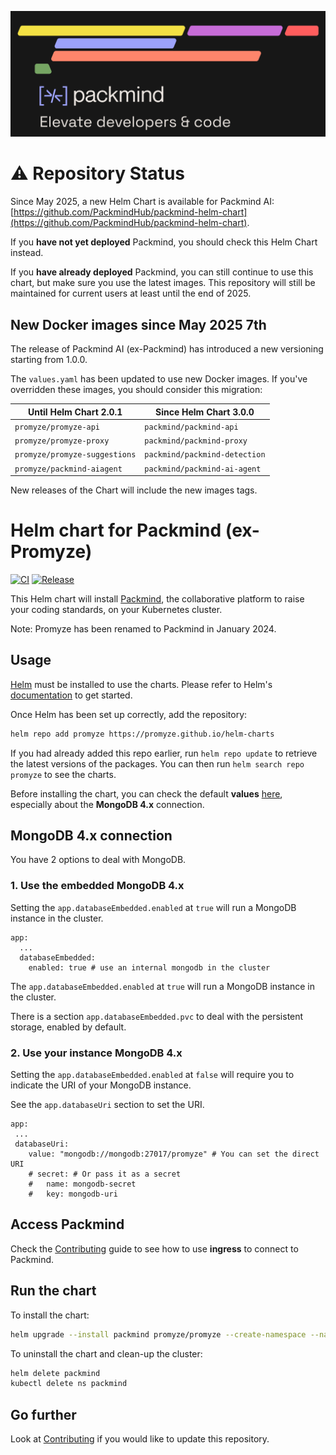 
![Packmind](CoverPackmind.png)

# ⚠️ Repository Status

Since May 2025, a new Helm Chart is available for Packmind AI: [https://github.com/PackmindHub/packmind-helm-chart](https://github.com/PackmindHub/packmind-helm-chart).

If you **have not yet deployed** Packmind, you should check this Helm Chart instead.

If you **have already deployed** Packmind, you can still continue to use this chart, but make sure you use the latest images.
This repository will still be maintained for current users at least until the end of 2025.

## New Docker images since May 2025 7th

The release of Packmind AI (ex-Packmind) has introduced a new versioning starting from 1.0.0.

The `values.yaml` has been updated to use new Docker images. If you've overridden these images, you should consider this migration:

| Until Helm Chart 2.0.1 | Since Helm Chart 3.0.0        |
|------------------------|-------------------------------|
| `promyze/promyze-api` | `packmind/packmind-api`       |
| `promyze/promyze-proxy` | `packmind/packmind-proxy`     |
| `promyze/promyze-suggestions` | `packmind/packmind-detection` |
| `promyze/packmind-aiagent` | `packmind/packmind-ai-agent`   |

New releases of the Chart will include the new images tags.

# Helm chart for Packmind (ex-Promyze)

[![CI](https://github.com/promyze/helm-charts/actions/workflows/ci.yaml/badge.svg?branch=main)](https://github.com/promyze/helm-charts/actions/workflows/ci.yaml)
[![Release](https://github.com/promyze/helm-charts/actions/workflows/release.yaml/badge.svg?branch=main)](https://github.com/promyze/helm-charts/actions/workflows/release.yaml)

This Helm chart will install [Packmind](https://packmind.com/), the collaborative platform to raise your coding standards, on your Kubernetes cluster.

Note: Promyze has been renamed to Packmind in January 2024.

## Usage

[Helm](https://helm.sh) must be installed to use the charts. Please refer to Helm's [documentation](https://helm.sh/docs) to get started.

Once Helm has been set up correctly, add the repository:

```bash
helm repo add promyze https://promyze.github.io/helm-charts
```

If you had already added this repo earlier, run `helm repo update` to retrieve the latest versions of the packages. You can then run `helm search repo promyze` to see the charts.

Before installing the chart, you can check the default **values** [here](https://github.com/promyze/helm-charts/blob/main/charts/promyze/values.yaml), especially about the **MongoDB 4.x** connection.

## MongoDB 4.x connection

You have 2 options to deal with MongoDB.

### 1. Use the embedded MongoDB 4.x

Setting the `app.databaseEmbedded.enabled` at `true` will run a MongoDB instance in the cluster.

```
app:
  ...
  databaseEmbedded:
    enabled: true # use an internal mongodb in the cluster
```

The `app.databaseEmbedded.enabled` at `true` will run a MongoDB instance in the cluster.

There is a section `app.databaseEmbedded.pvc` to deal with the persistent storage, enabled by default.

### 2. Use your instance MongoDB 4.x

Setting the `app.databaseEmbedded.enabled` at `false` will require you to indicate the URI of your MongoDB instance.

See the `app.databaseUri` section to set the URI.

```
app:
 ...
 databaseUri:
    value: "mongodb://mongodb:27017/promyze" # You can set the direct URI
    # secret: # Or pass it as a secret
    #   name: mongodb-secret
    #   key: mongodb-uri
```

## Access Packmind

Check the [Contributing](docs/CONTRIBUTING.md) guide to see how to use  **ingress** to connect to Packmind.

## Run the chart

To install the chart:

```bash
helm upgrade --install packmind promyze/promyze --create-namespace --namespace packmind
```

To uninstall the chart and clean-up the cluster:

```bash
helm delete packmind
kubectl delete ns packmind
```

## Go further

Look at [Contributing](docs/CONTRIBUTING.md) if you would like to update this repository.
